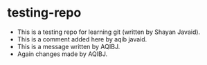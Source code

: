 # testing-repo
- This is a testing repo for learning git (written by Shayan Javaid).
- This is a comment added here by aqib javaid.
- This is a message written by AQIBJ.
- Again changes made by AQIBJ.
